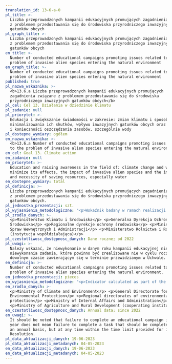 ```yaml
---
translation_id: 13-6-a-0
pl_title: >-
  Liczba przeprowadzonych kampanii edukacyjnych promujących zagadnienia związane
  z problemem przedostawania się do środowiska przyrodniczego inwazyjnych
  gatunków obcych
pl_graph_title: >-
  Liczba przeprowadzonych kampanii edukacyjnych promujących zagadnienia związane
  z problemem przedostawania się do środowiska przyrodniczego inwazyjnych
  gatunków obcych
en_title: >-
  Number of conducted educational campaigns promoting issues related to the
  problem of invasive alien species entering the natural environment
en_graph_title: >-
  Number of conducted educational campaigns promoting issues related to the
  problem of invasive alien species entering the natural environment
published: true
pl_nazwa_wskaznika: >-
  <b>13.6.a Liczba przeprowadzonych kampanii edukacyjnych promujących
  zagadnienia związane z problemem przedostawania się do środowiska
  przyrodniczego inwazyjnych gatunków obcych</b>
pl_cel: Cel 13. Działania w dziedzinie klimatu
pl_zadanie: null
pl_priorytet: >-
  Edukacja i zwiększanie świadomości w zakresie: zmian klimatu i sposobów
  minimalizowania ich skutków, wpływu inwazyjnych gatunków obcych oraz znaczenia
  i konieczności oszczędzania zasobów, szczególnie wody
pl_dostepne_wymiary: ogółem
en_nazwa_wskaznika: >-
  <b>13.6.a Number of conducted educational campaigns promoting issues related
  to the problem of invasive alien species entering the natural environment</b>
en_cel: Goal 13. Climate action
en_zadanie: null
en_priorytet: >-
  Education and raising awareness in the field of: climate change and ways to
  minimize its effects, the impact of invasive alien species and the importance
  and necessity of saving resources, especially water
en_dostepne_wymiary: total
pl_definicja: >-
  Liczba przeprowadzonych kampanii edukacyjnych promujących zagadnienia związane
  z problemem przedostawania się do środowiska przyrodniczego inwazyjnych
  gatunków obcych.
pl_jednostka_prezentacji: szt.
pl_wyjasnienia_metodologiczne: "<p>Wskaźnik badany w ramach realizacji uchwały nr 133 Rady Ministrów z dnia 15 czerwca 2022 r. w sprawie przyjęcia Planu działań dotyczącego priorytetowych dróg przenoszenia inwazyjnych gatunków obcych stwarzających zagrożenie dla Unii lub inwazyjnych gatunków obcych stwarzających zagrożenie dla Polski pn.: \"Ucieczka gatunków roślin ozdobnych z niekomercyjnych upraw ogrodniczych\" oraz \"Ucieczka gatunków zwierząt domowych, gatunków akwarystycznych i terrarystycznych\" (M. P. z 2022 r. poz. 706).</p> <p>Wskaźnik ten jest określony dla działania A. Podniesienie świadomości o zagrożeniach ze strony inwazyjnych gatunków obcych i o sposobach jego ograniczania – na które składają się zadania:</p> <p>•\tA.1. Produkcja filmów skierowanych do terrarystów, akwarystów, hodowców zwierząt egzotycznych i wędkarzy oraz do ogrodników. Filmy będą informować o drogach wprowadzania inwazyjnych gatunków roślin lub zwierząt do środowiska w Polsce, konsekwencjach uwalniania lub ucieczek osobników tych gatunków do środowiska przyrodniczego oraz o przepisach prawnych obowiązujących w tym zakresie;</p> <p>•\tA.2. Przygotowanie i opublikowanie artykułów tematycznych w prasie, na stronie internetowej lub w serwisach społecznościowych dotyczących przepisów prawnych odnoszących się do wprowadzania do środowiska inwazyjnych gatunków roślin i zwierząt oraz opisujących sposoby zapobiegania ucieczkom obcych gatunków roślin ozdobnych z upraw oraz obcych gatunków zwierząt domowych i gatunków utrzymywanych w akwariach i terrariach;</p> <p>•\tA.4. Promocja kodeksu dobrych praktyk „Ogrodnictwo wobec roślin inwazyjnych obcego pochodzenia” i jego bieżąca aktualizacja;</p> <p>•\tA.5. Przeprowadzenie kampanii edukacyjnych promujących zagadnienia związane z problemem przedostawania się do środowiska przyrodniczego inwazyjnych: gatunków roślin ozdobnych w niekomercyjnych uprawach ogrodniczych oraz zwierząt domowych, gatunków wykorzystywanych w akwarystyce i terrarystyce, a także zagadnienia związane z azylami dla zwierząt.</p> <p>Należy wskazać, że niewykonanie w danym roku kampanii edukacyjnej nie oznacza niewykonania zadania, które powinno być zrealizowane nie w cyklu rocznym, a w dowolnym czasie zawierającym się w terminie przewidzianym w Uchwale.</p>"
pl_zrodlo_danych: >-
  <p>Ministerstwo Klimatu i Środowiska</p> <p>Generalna Dyrekcja Ochrony
  Środowiska</p> <p>Regionalne dyrekcje ochrony środowiska</p> <p>Ministerstwo
  Spraw Wewnętrznych i Administracji</p> <p>Ministerstwo Rolnictwa i Rozwoju Wsi
  (instytucja współdziałająca)</p>
pl_czestotliwosc_dostępnosc_danych: Dane roczne; od 2022
pl_uwagi: >-
  Należy wskazać, że niewykonanie w danym roku kampanii edukacyjnej nie oznacza
  niewykonania zadania, które powinno być zrealizowane nie w cyklu rocznym, a w
  dowolnym czasie zawierającym się w terminie przewidzianym w Uchwale.
en_definicja: >-
  Number of conducted educational campaigns promoting issues related to the
  problem of invasive alien species entering the natural environment.
en_jednostka_prezentacji: pieces
en_wyjasnienia_metodologiczne: "<p>Indicator calculated as part of the implementation of Resolution No. 133 of the Council of Ministers of June 15, 2022 on the adoption of the Action Plan on priority transmission routes of invasive alien species posing a threat to the Union or invasive alien species posing a threat to Poland entitled: \"Escape of ornamental plant species from non-commercial horticultural crops\" and \"Escape of pet species, aquarium and terrarium species\" (Polish Monitor of 2022, item 706).</p> <p>This indicator is specified for action A. Raising awareness of invasive alien species entering the natural environment threats and ways to reduce them - which consists of the following tasks:</p> <p>•\tA.1. Production of films aimed at terrarists, aquarists, breeders of exotic animals, fishermen and gardeners. The films will inform about the ways of introducing invasive species of plants or animals into the environment in Poland, the consequences of releasing or escaping individuals of these species into the natural environment and about the legal regulations in this regard;</p> <p>•\tA.2. Preparation and publication of thematic articles in the press, on the website or in social networking sites regarding legal provisions relating to the introduction of invasive species of plants and animals into the environment and describing ways to prevent the escape of alien species of ornamental plants from crops and alien species of domestic animals and species kept in aquariums and terrariums;</p> <p>•\tA.4. Promotion of the code of good practice \"Gardening against invasive plants of foreign origin\" and its ongoing updating;</p> <p>•\tA.5. Conducting educational campaigns to promote issues related to the problem of invasive species entering the natural environment: ornamental plant species in non-commercial horticultural crops and pets, species used in aquaristics and terrariums, as well as issues related to animal asylums.</p> <p></p>"
en_zrodlo_danych: >-
  <p>Ministry of Climate and Environment</p> <p>General Directorate for
  Environmental Protection</p> <p>Regional directorates of environmental
  protection</p> <p>Ministry of Internal Affairs and Administration</p>
  <p>Ministry of Agriculture and Rural Development (cooperating institution)</p>
en_czestotliwosc_dostępnosc_danych: Annual data; since 2022
en_uwagi: >-
  It should be noted that failure to complete an educational campaign in a given
  year does not mean failure to complete a task that should be completed not on
  an annual basis, but at any time within the time limit provided for in the
  Resolution.
pl_data_aktualizacji_danych: 19-06-2023
pl_data_aktualizacji_metadanych: 04-05-2023
en_data_aktualizacji_danych: 19-06-2023
en_data_aktualizacji_metadanych: 04-05-2023
---
```

